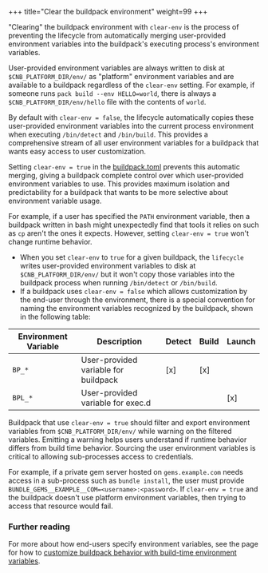 +++
title="Clear the buildpack environment"
weight=99
+++

"Clearing" the buildpack environment with `clear-env` is the process of preventing the lifecycle from automatically merging user-provided environment variables into the buildpack's executing process's environment variables.
<!--more-->

User-provided environment variables are always written to disk at `$CNB_PLATFORM_DIR/env/` as "platform" environment variables and are available to a buildpack regardless of the `clear-env` setting. For example, if someone runs `pack build --env HELLO=world`, there is always a `$CNB_PLATFORM_DIR/env/hello` file with the contents of `world`.

By default with `clear-env = false`, the lifecycle automatically copies these user-provided environment variables into the current process environment when executing `/bin/detect` and `/bin/build`. This provides a comprehensive stream of all user environment variables for a buildpack that wants easy access to user customization.

Setting `clear-env = true` in the [buildpack.toml](https://github.com/buildpacks/spec/blob/main/buildpack.md#buildpacktoml-toml) prevents this automatic merging, giving a buildpack complete control over which user-provided environment variables to use. This provides maximum isolation and predictability for a buildpack that wants to be more selective about environment variable usage.

For example, if a user has specified the `PATH` environment variable, then a buildpack written in bash might unexpectedly find that tools it relies on such as `cp` aren't the ones it expects. However, setting `clear-env = true` won't change runtime behavior.

* When you set `clear-env` to `true` for a given buildpack, the `lifecycle` writes user-provided environment variables to disk at `$CNB_PLATFORM_DIR/env/` but it won't copy those variables into the buildpack process when running `/bin/detect` or `/bin/build`.
* If a buildpack uses `clear-env = false` which allows customization by the end-user through the environment, there is a special convention for naming the environment variables recognized by the buildpack, shown in the following table:

| Environment Variable   | Description                                       | Detect | Build | Launch |
|------------------------|---------------------------------------------------|--------|-------|--------|
| `BP_*`                 | User-provided variable for buildpack              | [x]    | [x]   |        |
| `BPL_*`                | User-provided variable for exec.d                 |        |       | [x]    |

Buildpack that use `clear-env = true` should filter and export environment variables from `$CNB_PLATFORM_DIR/env/` while warning on the filtered variables. Emitting a warning helps users understand if runtime behavior differs from build time behavior. Sourcing the user environment variables is critical to allowing sub-processes access to credentials.

For example, if a private gem server hosted on `gems.example.com` needs access in a sub-process such as `bundle install`, the user must provide `BUNDLE_GEMS__EXAMPLE__COM=<username>:<password>`. If `clear-env = true` and the buildpack doesn't use platform environment variables, then trying to access that resource would fail.


### Further reading

For more about how end-users specify environment variables, see the page for how to [customize buildpack behavior with build-time environment variables](https://buildpacks.io/docs/for-app-developers/how-to/build-inputs/configure-build-time-environment/).
